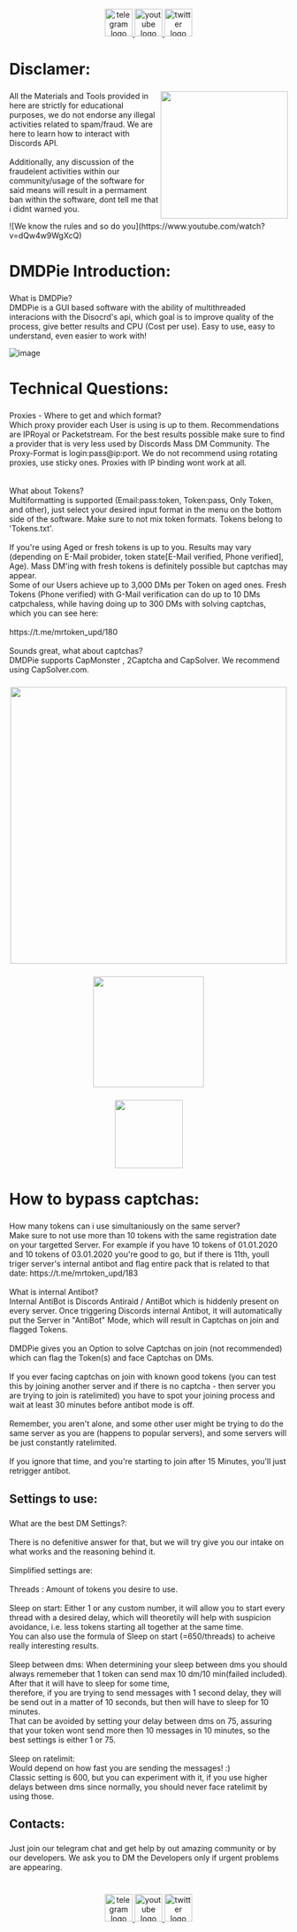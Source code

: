 <br clear="both">



<div align="center">
  <a href="https://t.me/MrTokResTok" target="_blank">
    <img src="https://img.shields.io/static/v1?message=Telegram CHAT&logo=nonem&label=&color=2CA5E0&logoColor=2CA5E0&labelColor=&style=for-the-badge" height="50" alt="telegram logo"  />
  </a>
  <a href="https://t.me/PieLinks" target="_blank">
    <img src="https://img.shields.io/static/v1?message=Download Link&logo=none&label=&color=FF0000&logoColor=FF0000&labelColor=&style=for-the-badge" height="50" alt="youtube logo"  />
  </a>
  <a href="https://t.me/mrtoken_upd" target="_blank">
    <img src="https://img.shields.io/static/v1?message=News channel&logo=none&label=&color=2CA5E0&logoColor=2CA5E0&labelColor=&style=for-the-badge" height="50" alt="twitter logo"  />
  </a>
</div>

###

<h1 align="left">Disclamer:</h1>

###

<img align="right" height="230" src="https://user-images.githubusercontent.com/117668613/223178135-6dbdf13a-90f6-484b-a1c1-18648fa9013f.png"  />

###

<p align="left">All the Materials and Tools provided in here are strictly for educational purposes, we do not endorse any illegal activities related to spam/fraud. We are here to learn how to interact with Discords API.<br><br>Additionally, any discussion of the fraudelent activities within our community/usage of the software for said means will result in a permament ban within the software, dont tell me that i didnt warned you.</p>
![We know the rules and so do you](https://www.youtube.com/watch?v=dQw4w9WgXcQ)

<h1 align="left">DMDPie Introduction:</h1>

###

<p align="left">What is DMDPie?<br>DMDPie is a GUI based software with the ability of multithreaded interacions with the Disocrd's api, which goal is to improve quality of the process, give better results and CPU (Cost per use). Easy to use, easy to understand, even easier to work with!<br>

![image](https://user-images.githubusercontent.com/117668613/223186364-3cf9e002-1228-4a5d-95ef-09a2041f29c2.png)

  
</p>




###

<h1 align="left">Technical Questions:</h1>

###

<p align="left">Proxies - Where to get and which format?<br>Which proxy provider each User is using is up to them. Recommendations are IPRoyal or Packetstream. For the best results possible make sure to find a provider that is very less used by Discords Mass DM Community. The Proxy-Format is login:pass@ip:port. We do not recommend using rotating proxies, use sticky ones. Proxies with IP binding wont work at all.<br><br><br>What about Tokens?<br>Multiformatting is supported (Email:pass:token, Token:pass, Only Token, and other), just select your desired input format in the menu on the bottom side of the software. Make sure to not mix token formats. Tokens belong to 'Tokens.txt'.<br><br>If you're using Aged or fresh tokens is up to you. Results may vary (depending on E-Mail probider, token state[E-Mail verified, Phone verified], Age). Mass DM'ing with fresh tokens is definitely possible but captchas may appear.<br>Some of our Users achieve up to 3,000 DMs per Token on aged ones. Fresh Tokens (Phone verified) with G-Mail verification can do up to 10 DMs catpchaless, while having doing up to 300 DMs with solving captchas, which you can see here:<br><br>https://t.me/mrtoken_upd/180<br><br>Sounds great, what about captchas?<br>DMDPie supports CapMonster , 2Captcha and CapSolver. We recommend using CapSolver.com.</p>

###

<div align="center">
  <img height="500" src="https://user-images.githubusercontent.com/117668613/222976347-a5a7bd4c-6890-4d49-b72d-e4898f3239be.png"  />
</div>

###

<div align="center">
  <img height="200" src="https://user-images.githubusercontent.com/117668613/222976232-55931a24-2c1b-4045-8a4d-c541b936118e.png"  />
</div>

###

<div align="center">
  <img height="123" src="https://user-images.githubusercontent.com/117668613/222976242-03199eb5-db60-43ed-9e17-c041afe11b3a.png"  />
</div>

###

<h1 align="left">How to bypass captchas:</h1>

###

<p align="left">How many tokens can i use simultaniously on the same server?<br>Make sure to not use more than 10 tokens with the same registration date on your targetted Server. For example if you have 10 tokens of 01.01.2020 and 10 tokens of 03.01.2020 you're good to go, but if there is 11th, youll triger server's internal antibot and flag entire pack that is related to that date: https://t.me/mrtoken_upd/183<br><br>What is internal Antibot?<br>Internal AntiBot is Discords Antiraid / AntiBot which is hiddenly present on every server. Once triggering Discords internal Antibot, it will automatically put the Server in "AntiBot" Mode, which will result in Captchas on join and flagged Tokens.<br><br>DMDPie gives you an Option to solve Captchas on join (not recommended) which can flag the Token(s) and face Captchas on DMs.<br><br>If you ever facing captchas on join with known good tokens (you can test this by joining another server and if there is no captcha - then server you are trying to join is ratelimited) you have to spot your joining process and wait at least 30 minutes before antibot mode is off.<br><br>Remember, you aren't alone, and some other user might be trying to do the same server as you are (happens to popular servers), and some servers will be just constantly ratelimited.<br><br>If you ignore that time, and you're starting to join after 15 Minutes, you'll just retrigger antibot.</p>

###

<h2 align="left">Settings to use:</h2>

###

<p align="left">What are the best DM Settings?:<br><br>There is no defenitive answer for that, but we will try give you our intake on what works and the reasoning behind it.<br><br>Simplified settings are:<br><br>Threads : Amount of tokens you desire to use.<br><br>Sleep on start: Either 1 or any custom number, it will allow you to start every thread with a desired delay, which will theoretily will help with suspicion avoidance, i.e. less tokens starting all together at the same time.<br>You can also use the formula of Sleep on start (=650/threads) to acheive really interesting results.<br><br>Sleep between dms: When determining your sleep between dms you should always rememeber that 1 token can send max 10 dm/10 min(failed included). After that it will have to sleep for some time,<br>therefore, if you are trying to send messages with 1 second delay, they will be send out in a matter of 10 seconds, but then will have to sleep for 10 minutes.<br>That can be avoided by setting your delay between dms on 75, assuring that your token wont send more then 10 messages in 10 minutes, so the best settings is either 1 or 75.<br><br>Sleep on ratelimit:<br>Would depend on how fast you are sending the messages! :)<br>Classic setting is 600, but you can experiment with it, if you use higher delays between dms since normally, you should never face ratelimit by using those.</p>

###

<h2 align="left">Contacts:</h2>

###

<p align="left">Just join our telegram chat and get help by out amazing community or by our developers. We ask you to DM the Developers only if urgent problems are appearing.</p>

###

<br clear="both">

<div align="center">
  <a href="https://t.me/MrTokResTok" target="_blank">
    <img src="https://img.shields.io/static/v1?message=Telegram CHAT&logo=nonem&label=&color=2CA5E0&logoColor=2CA5E0&labelColor=&style=for-the-badge" height="50" alt="telegram logo"  />
  </a>
  <a href="https://t.me/PieLinks" target="_blank">
    <img src="https://img.shields.io/static/v1?message=Download Link&logo=none&label=&color=FF0000&logoColor=FF0000&labelColor=&style=for-the-badge" height="50" alt="youtube logo"  />
  </a>
  <a href="https://t.me/mrtoken_upd" target="_blank">
    <img src="https://img.shields.io/static/v1?message=News channel&logo=none&label=&color=2CA5E0&logoColor=2CA5E0&labelColor=&style=for-the-badge" height="50" alt="twitter logo"  />
  </a>
</div>

###
